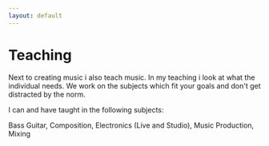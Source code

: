 ```yaml
---
layout: default
---
```


# Teaching

Next to creating music i also teach music.
In my teaching i look at what the individual needs.
We work on the subjects which fit your goals and don't get distracted by the norm.

I can and have taught in the following subjects:

Bass Guitar, Composition, Electronics (Live and Studio), Music Production, Mixing